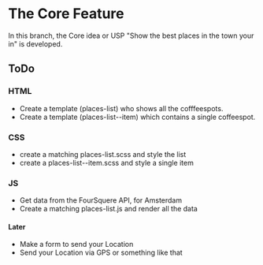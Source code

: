 # The Core Feature
In this branch, the Core idea or USP "Show the best places in the town your in" is developed.

## ToDo
### HTML
* Create a template (places-list) who shows all the cofffeespots.
* Create a template (places-list--item) which contains a single coffeespot.

### CSS
* create a matching places-list.scss and style the list
* create a places-list--item.scss and style a single item

### JS
* Get data from the FourSquere API, for Amsterdam
* Create a matching places-list.js and render all the data

#### Later
* Make a form to send your Location
* Send your Location via GPS or something like that